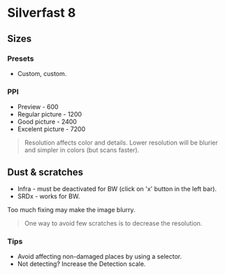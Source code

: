 # Silverfast 8

## Sizes

### Presets

* Custom, custom.

### PPI

* Preview - 600
* Regular picture - 1200
* Good picture - 2400
* Excelent picture - 7200

> Resolution affects color and details. Lower resolution will be blurier and simpler in colors (but scans faster).

## Dust & scratches

* Infra - must be deactivated for BW (click on 'x' button in the left bar).
* SRDx - works for BW.

Too much fixing may make the image blurry.

> One way to avoid few scratches is to decrease the resolution.

### Tips

* Avoid affecting non-damaged places by using a selector.
* Not detecting? Increase the Detection scale.
